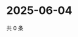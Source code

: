 # 2025-06-04

共 0 条

<!-- BEGIN ZHIHUQUESTIONS -->
<!-- 最后更新时间 Wed Jun 04 2025 04:13:08 GMT+0800 (China Standard Time) -->

<!-- END ZHIHUQUESTIONS -->
